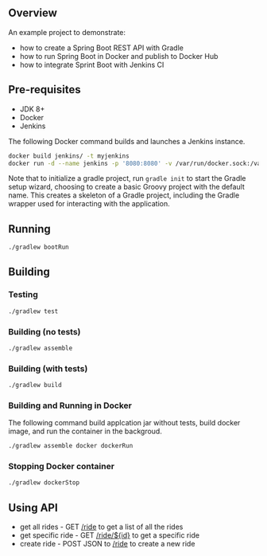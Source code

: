 ## Overview

An example project to demonstrate:

* how to create a Spring Boot REST API with Gradle
* how to run Spring Boot in Docker and publish to Docker Hub
* how to integrate Sprint Boot with Jenkins CI
## Pre-requisites

* JDK 8+
* Docker
* Jenkins

The following Docker command builds and launches a Jenkins instance.
```bash
docker build jenkins/ -t myjenkins
docker run -d --name jenkins -p '8080:8080' -v /var/run/docker.sock:/var/run/docker.sock myjenkins
```

Note that to initialize a gradle project, run `gradle init` to start the Gradle setup wizard, choosing to create a basic Groovy project with the default name. This creates a skeleton of a Gradle project, including the Gradle wrapper used for interacting with the application.
## Running
```bash
./gradlew bootRun
```
## Building
### Testing
```bash
./gradlew test
```
### Building (no tests)
```bash
./gradlew assemble
```
### Building (with tests)
```bash
./gradlew build
```
### Building and Running in Docker
The following command build applcation jar without tests, build docker image, and run the container in the backgroud.
```bash
./gradlew assemble docker dockerRun
```
### Stopping Docker container
```bash
./gradlew dockerStop
```
## Using API

* get all rides - GET [/ride](http://localhost:8080/ride) to get a list of all the rides
* get specific ride - GET [/ride/${id}](http://localhost:8080/ride/1) to get a specific ride
* create ride - POST JSON to [/ride](http://localhost:8080/ride) to create a new ride 